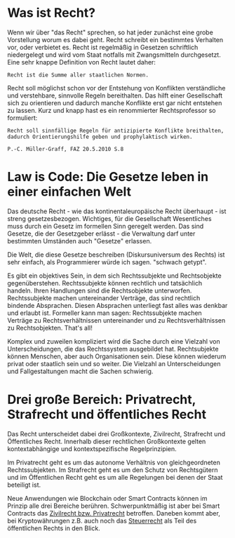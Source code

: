 # Was ist Recht?

Wenn wir über "das Recht" sprechen, so hat jeder zunächst eine grobe
Vorstellung worum es dabei geht. Recht schreibt ein bestimmtes Verhalten
vor, oder verbietet es. Recht ist regelmäßig in Gesetzen schriftlich
niedergelegt und wird vom Staat notfalls mit Zwangsmitteln
durchgesetzt. Eine sehr knappe Definition von Recht lautet daher:

```
Recht ist die Summe aller staatlichen Normen.
```

Recht soll möglichst schon vor der Entstehung von Konflikten verständliche und verstehbare, sinnvolle Regeln bereithalten. Das hilft 
einer Gesellschaft sich zu orientieren und dadurch manche Konflikte erst gar nicht entstehen zu lassen. Kurz und knapp hast es
ein renommierter Rechtsprofessor so formuliert:

```
Recht soll sinnfällige Regeln für antizipierte Konflikte breithalten,
dadurch Orientierungshilfe geben und prophylaktisch wirken.

P.-C. Müller-Graff, FAZ 20.5.2010 S.8
```

# Law is Code: Die Gesetze leben in einer einfachen Welt

Das deutsche Recht - wie das kontinentaleuropäische Recht überhaupt - ist streng gesetzesbezogen.
Wichtiges, für die Gesellschaft Wesentliches muss durch ein Gesetz im formellen Sinn geregelt werden. Das sind
Gesetze, die der Gesetzgeber erlässt - die Verwaltung darf unter bestimmten Umständen auch "Gesetze" erlassen.

Die Welt, die diese Gesetze beschreiben (Diskursuniversum des Rechts) ist sehr einfach, als Programmierer würde ich sagen. "schwach getypt".

Es gibt ein objektives Sein, in dem sich Rechtssubjekte und
Rechtsobjekte gegenüberstehen. Rechtssubjekte können rechtlich und
tatsächlich handeln. Ihren Handlungen sind die Rechtsobjekte
unterworfen. Rechtssubjekte machen untereinander Verträge, das sind rechtlich bindende Absprachen. Diesen Absprachen
unterliegt fast alles was denkbar und erlaubt ist. Formeller kann man sagen: Rechtssubjekte machen Verträge zu Rechtsverhältnissen untereinander und zu Rechtsverhältnissen zu Rechtsobjekten. That's all!

Komplex und zuweilen kompliziert wird die Sache durch eine Vielzahl von Unterscheidungen, die das Rechtssystem ausgebildet hat. Rechtsubjekte können Menschen, aber auch Organisationen sein. Diese können wiederum privat oder staatlich sein und so weiter. Die Vielzahl an Unterscheidungen und Fallgestaltungen macht die Sachen schwierig.


# Drei große Bereich: Privatrecht, Strafrecht und öffentliches Recht

Das Recht unterscheidet dabei drei Großkontexte,
Zivilrecht, Strafrecht und Öffentliches Recht. Innerhalb dieser
rechtlichen Großkontexte gelten kontextabhängige und
kontextspezifische Regelprinzipien. 

Im Privatrecht geht es um das autonome Verhältnis von gleichgeordneten
Rechtssubjekten. Im Strafrecht geht es um den Schutz von Rechtsgütern
und im Öffentlichen Recht geht es um alle Regelungen bei denen der
Staat beteiligt ist.

Neue Anwendungen wie Blockchain oder Smart Contracts können im Prinzip alle drei Bereiche berühren. Schwerpunktmäßig 
ist aber bei Smart Contracts das [Zivilrecht bzw. Privatrecht](vertragsrecht.md) betroffen. Daneben kommt aber, bei Kryptowährungen z.B. auch noch das [Steuerrecht]() als Teil des öffentlichen Rechts in den Blick. 



















